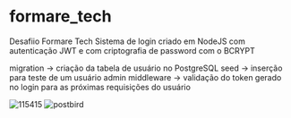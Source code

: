 # formare_tech
Desafiio Formare Tech
Sistema de login criado em NodeJS com autenticação JWT e com criptografia de password com o BCRYPT

migration -> criação da tabela de usuário no PostgreSQL
seed -> inserção para teste de um usuário admin
middleware -> validação do token gerado no login para as próximas requisições do usuário


![115415](https://user-images.githubusercontent.com/42494117/80649606-c2e09d00-8a48-11ea-9e44-c304613232f3.png)
![postbird](https://user-images.githubusercontent.com/42494117/80649415-56659e00-8a48-11ea-808d-28f976f9b178.png)

